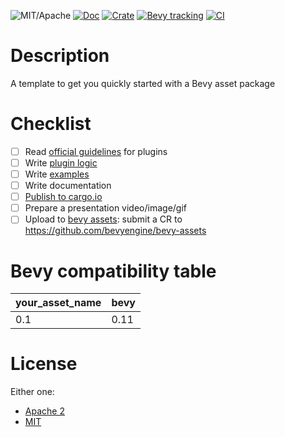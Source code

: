 ![MIT/Apache](https://img.shields.io/badge/license-MIT%2FApache-blue.svg)
[![Doc](https://docs.rs/your_asset_name/badge.svg)](https://docs.rs/your_asset_name)
[![Crate](https://img.shields.io/crates/v/your_asset_name.svg)](https://crates.io/crates/your_asset_name)
[![Bevy tracking](https://img.shields.io/badge/Bevy%20tracking-released%20version-lightblue)](https://github.com/bevyengine/bevy/blob/main/docs/plugins_guidelines.md#main-branch-tracking)
[![CI](https://github.com/your_name/your_asset_name/actions/workflows/ci.yaml/badge.svg)](https://github.com/your_name/your_asset_name/actions/workflows/ci.yaml)

# Description
A template to get you quickly started with a Bevy asset package

# Checklist
- [ ] Read [official guidelines](https://github.com/bevyengine/bevy/blob/main/docs/plugins_guidelines.md) for plugins
- [ ] Write [plugin logic](src/plugin.rs)
- [ ] Write [examples](examples/example.rs)
- [ ] Write documentation
- [ ] [Publish to cargo.io](https://doc.rust-lang.org/cargo/reference/publishing.html)
- [ ] Prepare a presentation video/image/gif
- [ ] Upload to [bevy assets](https://bevyengine.org/assets/): submit a CR to https://github.com/bevyengine/bevy-assets

# Bevy compatibility table
| your_asset_name | bevy |
|-----------------|------|
| 0.1             | 0.11 |

# License
Either one:
- [Apache 2](LICENSE-APACHE)
- [MIT](LICENSE-MIT)